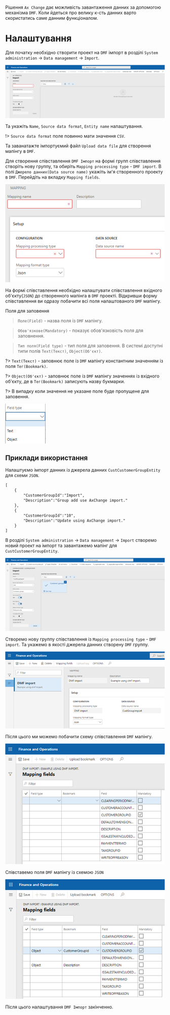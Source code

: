 Рішення `Ax Change` дає можливість завантаження данних за допомогою механізма `DMF`. Коли йдеться про велику к-сть данних варто скористатись саме данним функціоналом.

# Налаштування 

Для початку необхідно створити проект на `DMF` імпорт в розділі `System administration` -> `Data management` -> `Import`.

![](../_media/mapping_DMFimport_CreateProject.png)

Та укажіть `Name`, `Source data format`, `Entity name` налаштування.

!> `Source data format` поле повинно мати значення `CSV`.

Та заванатажте імпортуємий файл `Upload data file` для створення мапінгу в `DMF`.

Для створення співставлення `DMF Імпорт` на формі групп співставлення створіть нову группу, та обиріть `Mapping processing type` - `DMF import`. В полі `Джерело данних(Data source name)` укажіть ім'я створенного проекту в `DMF`. Перейдіть на вкладку `Mapping fields`.

![](../_media/mappingSource_export_free.png)

На формі співставлення необхідно налаштувати співставлення вхідного об'єкту(`JSON`) до створенного мапінга в `DMF` проекті. Відкривши форму співставлення ви одразу побачити всі поля налаштованого `DMF` мапінгу.

Поля для заповення

> `Поле(Field)` - назва поля із `DMF` мапінгу.

> `Обов'язкове(Mandatory)` - показує обов'язковість поля для заповнення.

> `Тип поля(Field type)` - тип поля для заповення. В системі доступні типи полів `Text(Текст)`, `Object(Об'єкт)`. 

?> `Text(Текст)` - заповнює поле із `DMF` мапінгу константним значенням із поля `Тег(Bookmark)`.

?> `Object(Об'єкт)` - заповнює поле із `DMF` мапінгу значеннях із вхідного об'єкту, де в `Тег(Bookmark)` записують назву букмарки.

?> В випадку коли значення не указане поле буде пропущене для заповення.

![](../_media/mapping_DMFimport_fieldsType.png)


## Приклади використання

Налаштуємо імпорт данних із джерела данних `CustCustomerGroupEntity` для схеми `JSON`.

```text
[
    {
	    "CustomerGroupId":"Import",
	    "Description":"Group add use AxChange import."
    },
    {
	    "CustomerGroupId":"10",
	    "Description":"Update using AxChange import."
    }
]
```
В розділі `System administration` -> `Data management` -> `Import` створемо новий проект на імпорт та завантажемо мапінг для `CustCustomerGroupEntity`.

![](../_media/mapping_DMFimport_CreateProject_custGroup.png)

Створемо нову группу співставлення із `Mapping processing type` - `DMF import`. Та укажемо в якості джерела данних створену `DMF` группу.

![](../_media/mapping_DMFimport_source_custGroup.png)

Після цього ми можемо побачити схему співставлення `DMF` мапінгу.

![](../_media/mapping_DMFimport_empty.png)

Співставемо поля `DMF` мапінгу із схемою `JSON`

![](../_media/mapping_DMFimport_filed.png)

Після цього налаштування `DMF Імпорт` закінченно. 
